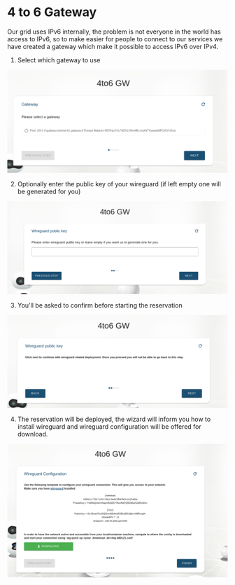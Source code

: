 # 4 to 6 Gateway

Our grid uses IPv6 internally, the problem is not everyone in the world has access to IPv6, so to make easier for people to connect to our services we have created a gateway which make it possible to access IPv6 over IPv4.

1. Select which gateway to use

![Choose gateway](./img/four_to_six_choose_gateway.png)

2. Optionally enter the public key of your wireguard (if left empty one will be generated for you)

![Choose public key](./img/four_to_six_choose_wg_public_key.png)

3. You'll be asked to confirm before starting the reservation

![Choose public key](./img/four_to_six_confirmation.png)

4. The reservation will be deployed, the wizard will inform you how to install wireguard and wireguard configuration will be offered for download.

![Install wireguard](./img/four_to_six_success.png)
